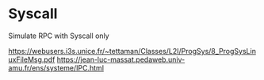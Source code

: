 # Syscall
Simulate RPC with Syscall only

https://webusers.i3s.unice.fr/~tettaman/Classes/L2I/ProgSys/8_ProgSysLinuxFileMsg.pdf
https://jean-luc-massat.pedaweb.univ-amu.fr/ens/systeme/IPC.html